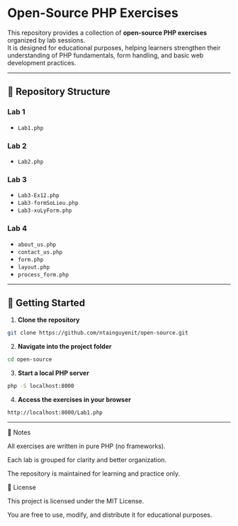 # Open-Source PHP Exercises

This repository provides a collection of **open-source PHP exercises** organized by lab sessions.  
It is designed for educational purposes, helping learners strengthen their understanding of PHP fundamentals, form handling, and basic web development practices.  

---

## 📂 Repository Structure

### Lab 1
- `Lab1.php`

### Lab 2
- `Lab2.php`

### Lab 3
- `Lab3-Ex12.php`
- `Lab3-formSoLieu.php`
- `Lab3-xuLyForm.php`

### Lab 4
- `about_us.php`
- `contact_us.php`
- `form.php`
- `layout.php`
- `process_form.php`

---

## 🚀 Getting Started

1. **Clone the repository**
```bash
git clone https://github.com/ntainguyenit/open-source.git
```

2. **Navigate into the project folder**
```bash
cd open-source
```

3. **Start a local PHP server**
```bash
php -S localhost:8000
```

4. **Access the exercises in your browser**
```arduino
http://localhost:8000/Lab1.php
```

---

📌 Notes

All exercises are written in pure PHP (no frameworks).

Each lab is grouped for clarity and better organization.

The repository is maintained for learning and practice only.

📜 License

This project is licensed under the MIT License.

You are free to use, modify, and distribute it for educational purposes.
